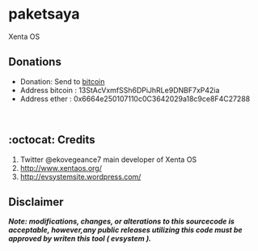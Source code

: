 # paketsaya
Xenta OS
## Donations

- Donation: Send to [bitcoin](https://blockchain.info/address/13StAcVxmfSSh6DPiJhRLe9DNBF7xP42ia)
- Address bitcoin : 13StAcVxmfSSh6DPiJhRLe9DNBF7xP42ia
- Address ether   : 0x6664e250107110c0C3642029a18c9ce8F4C27288


 

## :octocat: Credits
1. Twitter @ekovegeance7  main developer of Xenta OS
2. http://www.xentaos.org/
3. http://evsystemsite.wordpress.com/

## Disclaimer

***Note: modifications, changes, or alterations to this sourcecode is acceptable, however,any public releases utilizing this code must be approved by writen this tool ( evsystem ).***
